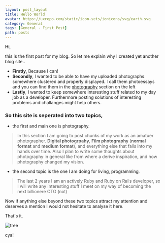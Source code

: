 ```yaml
---
layout: post_layout
title: Hello World
avatar: https://uxrepo.com/static/icon-sets/ionicons/svg/earth.svg
category: General
tags: [General - First Post]
path: posts
---
```


Hi,

this is the first post for my blog.
So let me explain why I created yet another blog site..

- **Firstly**, Because I can!
- **Secondly**, I wanted to be able to have my uploaded photographs somewhere clustered and properly displayed. I call them photoessays and you can find them in the [photography](https://rpk.io/photo_essays/) section on the left
- **Lastly**, I wanted to keep somewhere interesting stuff related to my day job as a developer. Furthermore posting solutions of interesting problems and challanges might help others.

### So this site is seperated into two topics,
- the first and main one is photography.

> In this section I am going to post chunks of my work as an amatuer photographer.
> **Digital photogrpahy**, **Film photography** (**normal format** and **medium format**), and everything else that falls into my hands over time.
> Also I plan to write some thoughts about photography in general like from where a derive inspiration, and how photography changed my vision.

- the second topic is the one I am doing for living, programming.

> The last 2 years I am an actively Ruby and Ruby on Rails developer, so I will write any interesting stuff I meet on my way of becoming the next billionere CTO (not)

Now if anything else beyond these two topics attract my attention and deserves a mention I would not hesitate to analyse it here.

That's it.

![tree](https://farm4.staticflickr.com/3782/12329014655_9a6be31676_c.jpg "tree")

cya!
